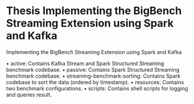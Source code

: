 # Thesis Implementing the BigBench Streaming Extension using Spark and Kafka

Implementing the BigBench Streaming Extension using Spark and Kafka

•	active: Contains Kafka Stream and Spark Structured Streaming benchmark codebase. 
•	passive: Contains Spark Structured Streaming benchmark codebase. 
•	streaming-benchmark-sorting: Contains Spark codebase to sort the data (ordered by timestamp).
•	resources: Contains two benchmark configurations. 
•	scripts: Contains shell scripts for logging and queries result. 
